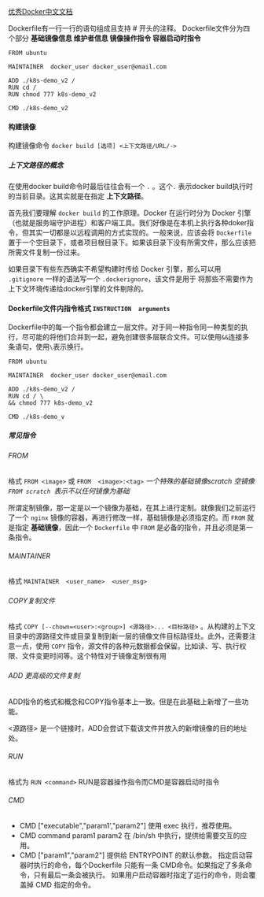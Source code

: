 [优秀Docker中文文档](https://yeasy.gitbook.io/docker_practice/image/dockerfile) 

Dockerfile有一行一行的语句组成且支持 # 开头的注释。 Dockerfile文件分为四个部分 **基础镜像信息  维护者信息  镜像操作指令  容器启动时指令**  

```shell
FROM ubuntu

MAINTAINER  docker_user docker_user@email.com

ADD ./k8s-demo_v2 /
RUN cd /
RUN chmod 777 k8s-demo_v2

CMD ./k8s-demo_v2
```

#### 构建镜像

构建镜像命令    `docker build [选项] <上下文路径/URL/->`

##### 上下文路径的概念

在使用docker build命令时最后往往会有一个 `.` 。这个`.` 表示docker build执行时的当前目录。这其实就是在指定 **上下文路径**。

首先我们要理解 `docker build` 的工作原理。Docker 在运行时分为 Docker 引擎（也就是服务端守护进程）和客户端工具。我们好像是在本机上执行各种doker指令，但其实一切都是以远程调用的方式实现的。一般来说，应该会将 `Dockerfile` 置于一个空目录下，或者项目根目录下。如果该目录下没有所需文件，那么应该把所需文件复制一份过来。

如果目录下有些东西确实不希望构建时传给 Docker 引擎，那么可以用 `.gitignore` 一样的语法写一个 `.dockerignore`，该文件是用于 将那些不需要作为上下文环境传递给docker引擎的文件剔除的。

#### Dockerfile文件内指令格式            `INSTRUCTION  arguments`

Dockerfile中的每一个指令都会建立一层文件。对于同一种指令同一种类型的执行，尽可能的将他们合并到一起，避免创建很多层联合文件。可以使用`&&`连接多条语句，使用`\`表示换行。

```shell
FROM ubuntu

MAINTAINER  docker_user docker_user@email.com

ADD ./k8s-demo_v2 /
RUN cd / \
&& chmod 777 k8s-demo_v2

CMD ./k8s-demo_v
```

##### 常见指令

###### FROM

格式   `FROM <image>`    或   `FROM  <image>:<tag>`  *一个特殊的基础镜像scratch 空镜像  `FROM scratch `表示不以任何镜像为基础* 

所谓定制镜像，那一定是以一个镜像为基础，在其上进行定制。就像我们之前运行了一个 `nginx` 镜像的容器，再进行修改一样，基础镜像是必须指定的。而 `FROM` 就是指定 **基础镜像**，因此一个 `Dockerfile` 中 `FROM` 是必备的指令，并且必须是第一条指令。

###### MAINTAINER

格式  `MAINTAINER  <user_name>  <user_msg>`

###### COPY复制文件

格式   `COPY [--chown=<user>:<group>] <源路径>... <目标路径>`  。从构建的上下文目录中的源路径文件或目录复制到新一层的镜像文件目标路径处。此外，还需要注意一点，使用 `COPY` 指令，源文件的各种元数据都会保留。比如读、写、执行权限、文件变更时间等。这个特性对于镜像定制很有用

###### ADD 更高级的文件复制

ADD指令的格式和概念和COPY指令基本上一致。但是在此基础上新增了一些功能。

\<源路径\> 是一个链接时，ADD会尝试下载该文件并放入的新增镜像的目的地址处。

###### RUN

格式为  `RUN <command>`     RUN是容器操作指令而CMD是容器启动时指令

###### CMD

- CMD ["executable","param1',"param2"] 使用 exec 执行，推荐使用。
- CMD command param1 param2 在 /bin/sh 中执行，提供给需要交互的应用。
- CMD ["param1","param2"] 提供给 ENTRYPOINT 的默认参数。
   指定启动容器时执行的命令，每个Dockerfile 只能有一条 CMD命令。如果指定了多条命令，只有最后一条会被执行。
   如果用户启动容器时指定了运行的命令，则会覆盖掉 CMD 指定的命令。



